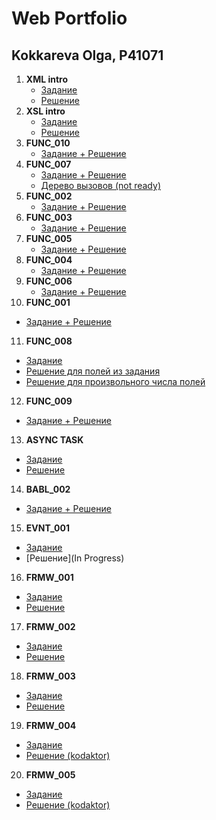 # Web Portfolio

## Kokkareva Olga, P41071


1. **XML intro**
   - [Задание](https://kodaktor.ru/g/xml_intro)
   - [Решение](https://github.com/kkkrv/xml_intro/)
2. **XSL intro**
   - [Задание](https://kodaktor.ru/g/xsl_intro)
   - [Решение](https://github.com/kkkrv/xsl_intro/)
3. **FUNC_010**
   - [Задание + Решение](https://kodaktor.ru/func_daf04)
4. **FUNC_007**
   - [Задание + Решение](https://kodaktor.ru/func_7901d)
   - [Дерево вызовов (not ready)]()
5. **FUNC_002**
   - [Задание + Решение](https://kodaktor.ru/func_842ea)
6. **FUNC_003**
   - [Задание + Решение](https://kodaktor.ru/func_7fc5c)
7. **FUNC_005**
   - [Задание + Решение](https://kodaktor.ru/func_04398)  
8. **FUNC_004**
   - [Задание + Решение](https://kodaktor.ru/func_3bd8d)
9. **FUNC_006**
   - [Задание + Решение](https://kodaktor.ru/func_a4159)
10. **FUNC_001**
   - [Задание + Решение](https://kodaktor.ru/task_func_6ed2c)
11. **FUNC_008**
   - [Задание](https://kodaktor.ru/func_008)
   - [Решение для полей из задания](https://kodaktor.ru/func_5ca33)
   - [Решение для произвольного числа полей](https://kodaktor.ru/click_0f194)
12. **FUNC_009**
   - [Задание + Решение](https://kodaktor.ru/func_41410)
13. **ASYNC TASK**
   - [Задание](https://kodaktor.ru/async_tasks)
   - [Решение](https://kodaktor.ru/click_c3e96)
14. **BABL_002**
   - [Задание + Решение](https://kodaktor.ru/bind02032018_c818a)
15. **EVNT_001**
   - [Задание](https://kodaktor.ru/g/evnt_001)
   - [Решение](In Progress)
16. **FRMW_001**
   - [Задание](https://kodaktor.ru/frmw_001)
   - [Решение](https://kodaktor.ru/react_state_d8c6e)
17. **FRMW_002**
   - [Задание](https://kodaktor.ru/frmw_002)
   - [Решение](https://kodaktor.ru/vue_starter_233c3)
18. **FRMW_003**
   - [Задание](https://kodaktor.ru/frmw_003)
   - [Решение](https://kodaktor.ru/vue_props_18026)
19. **FRMW_004**
   - [Задание](https://kodaktor.ru/frmw_004)
   - [Решение (kodaktor)](https://kodaktor.ru/vue_starter_88838)   
20. **FRMW_005**
   - [Задание](https://kodaktor.ru/frmw_005)
   - [Решение (kodaktor)](https://kodaktor.ru/vue_starter_094d6)   
   
   
  
  
  

